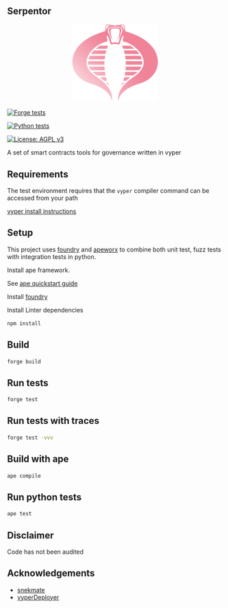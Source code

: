 ## Serpentor

<p align="center">
    <img src="cobra.png" width="200">
</p>

[![Forge tests](https://github.com/storming0x/serpentor/actions/workflows/forge-tests.yml/badge.svg)](https://github.com/storming0x/serpentor/actions/workflows/forge-tests.yml)

[![Python tests](https://github.com/storming0x/serpentor/actions/workflows/ape-tests.yml/badge.svg)](https://github.com/storming0x/serpentor/actions/workflows/ape-tests.yml)

[![License: AGPL v3](https://img.shields.io/badge/License-AGPL%20v3-blue.svg)](https://www.gnu.org/licenses/agpl-3.0)

A set of smart contracts tools for governance written in vyper

## Requirements

The test environment requires that the `vyper` compiler command can be accessed from your path

[vyper install instructions](https://vyper.readthedocs.io/en/stable/installing-vyper.html)

## Setup

This project uses [foundry](https://github.com/foundry-rs/foundry) and [apeworx](https://github.com/ApeWorX/ape) to combine both unit test, fuzz tests with integration tests in python.

Install ape framework.

See [ape quickstart guide](https://docs.apeworx.io/ape/stable/userguides/quickstart.html)

Install [foundry](https://github.com/foundry-rs/foundry)

Install Linter dependencies

```bash
npm install
```

## Build

```bash
forge build
```

## Run tests

```bash
forge test
```

## Run tests with traces

```bash
forge test -vvv
```

## Build with ape

```bash
ape compile
```

## Run python tests

```bash
ape test
```

## Disclaimer

Code has not been audited

## Acknowledgements

- [snekmate](https://github.com/pcaversaccio/snekmate)
- [vyperDeployer](https://github.com/0xKitsune/Foundry-Vyper/blob/main/lib/utils/VyperDeployer.sol)
